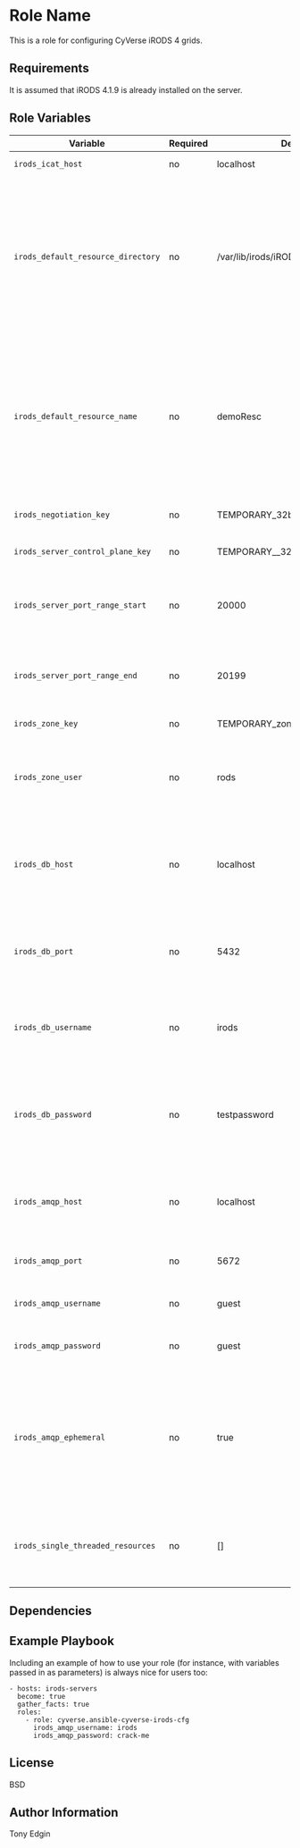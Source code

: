 Role Name
=========

This is a role for configuring CyVerse iRODS 4 grids.


Requirements
------------

It is assumed that iRODS 4.1.9 is already installed on the server.

Role Variables
--------------

Variable                           | Required | Default                          | Choices | Comments
---------------------------------- | -------- | -------------------------------- | ------- | --------
`irods_icat_host`                  | no       | localhost                        |         | the FQDN of the IES
`irods_default_resource_directory` | no       | /var/lib/irods/iRODS/Vault       |         | the absolute path to the vault on the resource server being configured (N/A when configuring IES and it doesn't host a resource)
`irods_default_resource_name`      | no       | demoResc                         |         | the name of the resource for the resource server being configured (N/A when configuring IES and it doesn't host a resource)
`irods_negotiation_key`            | no       | TEMPORARY_32byte_negotiation_key |         | the negotiation key
`irods_server_control_plane_key`   | no       | TEMPORARY__32byte_ctrl_plane_key |         | the server control plane key
`irods_server_port_range_start`    | no       | 20000                            |         | the first address in the range of auxillary TCP and UDP ports
`irods_server_port_range_end`      | no       | 20199                            |         | the last address in the range of auxillary TCP and UDP ports
`irods_zone_key`                   | no       | TEMPORARY_zone_key               |         | the zone key
`irods_zone_user`                  | no       | rods                             |         | the rodsadmin user to be used by the server being configured
`irods_db_host`                    | no       | localhost                        |         | the FQDN of the DBMS hosting the ICAT (N/A for non-IES resource servers)
`irods_db_port`                    | no       | 5432                             |         | the port the DBMS listens on (N/A for non-IES resource servers)
`irods_db_username`                | no       | irods                            |         | the DBMS user iRODS uses (N/A for non-IES resource servers)
`irods_db_password`                | no       | testpassword                     |         | the password for the DBMS user iRODS uses (N/A for non-IES resource servers)
`irods_amqp_host`                  | no       | localhost                        |         | the FQDN of the AMQP broker iRODS publishes to
`irods_amqp_port`                  | no       | 5672                             |         | the port the AMQP broker listens on
`irods_amqp_username`              | no       | guest                            |         | the AMQP user iRODS user
`irods_amqp_password`              | no       | guest                            |         | the password for the AMQP user
`irods_amqp_ephemeral`             | no       | true                             |         | whether or not the `irods` AMQP exchange will persist when iRODS disconnects from the AMQP broker
`irods_single_threaded_resources`  | no       | []                               |         | a list of resources that only support single threaded transfers


Dependencies
------------

Example Playbook
----------------

Including an example of how to use your role (for instance, with variables passed in as parameters) is always nice for users too:

```
- hosts: irods-servers
  become: true
  gather_facts: true
  roles:
    - role: cyverse.ansible-cyverse-irods-cfg
      irods_amqp_username: irods
      irods_amqp_password: crack-me
```           

License
-------

BSD

Author Information
------------------

Tony Edgin

